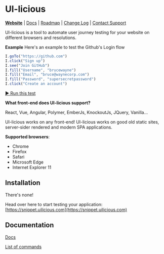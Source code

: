 # UI-licious

[__Website__](https://uilicious.com) | [Docs](https://docs.uilicious.com/) | [Roadmap](https://trello.com/b/G80eoZU3) | [Change Log](https://docs.uilicious.com/release_notes.html) | [Contact Support](mailto:support@uilicious.com)

UI-licious is a tool to automate user journey testing for your website on different browsers and resolutions.

__Example__
Here's an example to test the Github's Login flow
```javascript
I.goTo("https://github.com")
I.click("Sign up")
I.see("Join GitHub")
I.fill("Username", "brucewayne")
I.fill("Email", "bruce@waynecorp.com")
I.fill("Password", "supersecretpassword")
I.click("Create an account")
```
[▶️ Run this test](https://snippet.uilicious.com/test/public/XRYw8i91TTo9qtX4jgJUYm)

__What front-end does UI-licious support?__

React, Vue, Angular, Polymer, EmberJs, KnockoutJs, JQuery, Vanilla...

UI-licious works on any front-end! UI-licious works on good old static sites, server-sider rendered and modern SPA applications. 

__Supported browsers__:
- Chrome
- Firefox
- Safari
- Microsoft Edge
- Internet Explorer 11

## Installation

There's none! 

Head over here to start testing your application: [https://snippet.uilicious.com](https://snippet.uilicious.com)

## Documentation

[Docs](https://docs.uilicious.com) 

[List of commands](https://docs.uilicious.com/scripting/list_of_commands.html)


